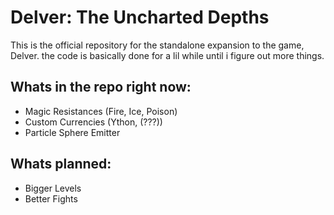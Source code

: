 
# Delver: The Uncharted Depths

This is the official repository for the standalone expansion to the game, Delver. the code is basically done for a lil while until i figure out more things.

## Whats in the repo right now:

- Magic Resistances (Fire, Ice, Poison)
- Custom Currencies (Ython, (???))
- Particle Sphere Emitter

## Whats planned:
- Bigger Levels
- Better Fights
